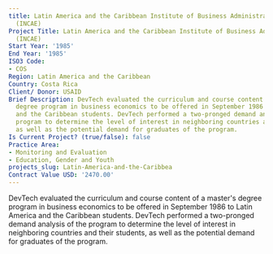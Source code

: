 ```yaml
---
title: Latin America and the Caribbean Institute of Business Administration
  (INCAE)
Project Title: Latin America and the Caribbean Institute of Business Administration
  (INCAE)
Start Year: '1985'
End Year: '1985'
ISO3 Code:
- COS
Region: Latin America and the Caribbean
Country: Costa Rica
Client/ Donor: USAID
Brief Description: DevTech evaluated the curriculum and course content of a master's
  degree program in business economics to be offered in September 1986 to Latin America
  and the Caribbean students. DevTech performed a two-pronged demand analysis of the
  program to determine the level of interest in neighboring countries and their students,
  as well as the potential demand for graduates of the program.
Is Current Project? (true/false): false
Practice Area:
- Monitoring and Evaluation
- Education, Gender and Youth
projects_slug: Latin-America-and-the-Caribbea
Contract Value USD: '2470.00'
---
```


DevTech evaluated the curriculum and course content of a master's degree program in business economics to be offered in September 1986 to Latin America and the Caribbean students. DevTech performed a two-pronged demand analysis of the program to determine the level of interest in neighboring countries and their students, as well as the potential demand for graduates of the program.